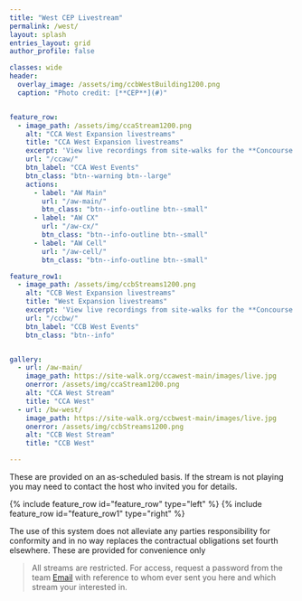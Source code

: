 ```yaml
---
title: "West CEP Livestream"
permalink: /west/
layout: splash
entries_layout: grid
author_profile: false

classes: wide
header:
  overlay_image: /assets/img/ccbWestBuilding1200.png
  caption: "Photo credit: [**CEP**](#)"


feature_row:
  - image_path: /assets/img/ccaStream1200.png
    alt: "CCA West Expansion livestreams"
    title: "CCA West Expansion livestreams"
    excerpt: 'View live recordings from site-walks for the **Concourse A** construction project. Check back for a listing of previously recorded site-walk observations.'
    url: "/ccaw/"
    btn_label: "CCA West Events"
    btn_class: "btn--warning btn--large"
    actions:
      - label: "AW Main"
        url: "/aw-main/"
        btn_class: "btn--info-outline btn--small"
      - label: "AW CX"
        url: "/aw-cx/"
        btn_class: "btn--info-outline btn--small"
      - label: "AW Cell"
        url: "/aw-cell/"
        btn_class: "btn--info-outline btn--small"

feature_row1:
  - image_path: /assets/img/ccbStreams1200.png
    alt: "CCB West Expansion livestreams"
    title: "West Expansion livestreams"
    excerpt: 'View live recordings from site-walks for the **Concourse B** construction project. Check back for a listing of previously recorded site-walk observations.'
    url: "/ccbw/"
    btn_label: "CCB West Events"
    btn_class: "btn--info"


gallery:
  - url: /aw-main/
    image_path: https://site-walk.org/ccawest-main/images/live.jpg
    onerror: /assets/img/ccaStream1200.png
    alt: "CCA West Stream"
    title: "CCA West"
  - url: /bw-west/
    image_path: https://site-walk.org/ccbwest-main/images/live.jpg
    onerror: /assets/img/ccbStreams1200.png 
    alt: "CCB West Stream"
    title: "CCB West"

---
```


These are provided on an as-scheduled basis. If the stream is not playing you may need to contact the host who invited you for details.

{% include feature_row id="feature_row" type="left" %}
{% include feature_row id="feature_row1" type="right" %}


The use of this system does not alleviate any parties responsibility for conformity and in no way replaces the contractual obligations set fourth elsewhere. These are provided for convenience only

> All streams are restricted. For access, request a password from the team [Email](mailto:james@site-walk.org) with reference to whom ever sent you here and which stream your interested in.



